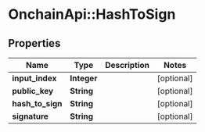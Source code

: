 # OnchainApi::HashToSign

## Properties
Name | Type | Description | Notes
------------ | ------------- | ------------- | -------------
**input_index** | **Integer** |  | [optional] 
**public_key** | **String** |  | [optional] 
**hash_to_sign** | **String** |  | [optional] 
**signature** | **String** |  | [optional] 


